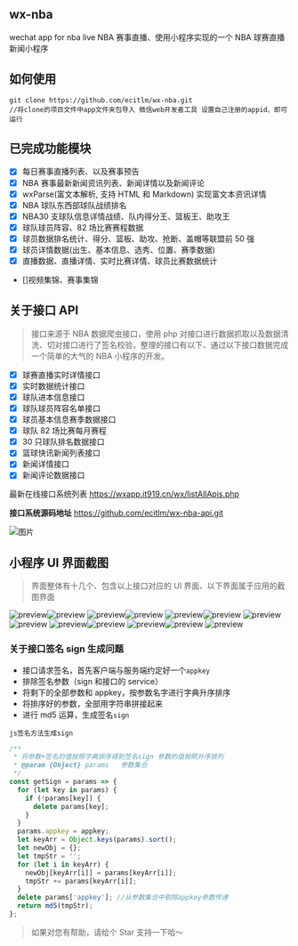 ## wx-nba

wechat app for nba live
NBA 赛事直播、使用小程序实现的一个 NBA 球赛直播新闻小程序

## 如何使用

```
git clone https://github.com/ecitlm/wx-nba.git
//将clone的项目文件中app文件夹包导入 微信web开发者工具 设置自己注册的appid、即可运行
```

## 已完成功能模块

- [x] 每日赛事直播列表、以及赛事预告
- [x] NBA 赛事最新新闻资讯列表、新闻详情以及新闻评论
- [x] wxParse(富文本解析, 支持 HTML 和 Markdown) 实现富文本资讯详情
- [x] NBA 球队东西部球队战绩排名
- [x] NBA30 支球队信息详情战绩、队内得分王、篮板王、助攻王
- [x] 球队球员阵容、82 场比赛赛程数据
- [x] 球员数据排名统计、得分、篮板、助攻、抢断、盖帽等联盟前 50 强
- [x] 球员详情数据(出生、基本信息、选秀、位置、赛季数据)
- [x] 直播数据、直播详情、实时比赛详情、球员比赛数据统计
- []视频集锦、赛事集锦

## 关于接口 API

> 接口来源于 NBA 数据爬虫接口，使用 php 对接口进行数据抓取以及数据清洗、切对接口进行了签名校验，整理的接口有以下、通过以下接口数据完成一个简单的大气的 NBA 小程序的开发。

- [x] 球赛直播实时详情接口
- [x] 实时数据统计接口
- [x] 球队进本信息接口
- [x] 球队球员阵容名单接口
- [x] 球员基本信息赛季数据接口
- [x] 球队 82 场比赛每月赛程
- [x] 30 只球队排名数据接口
- [x] 篮球快讯新闻列表接口
- [x] 新闻详情接口
- [x] 新闻评论数据接口

最新在线接口系统列表
https://wxapp.it919.cn/wx/listAllApis.php

**接口系统源码地址**
https://github.com/ecitlm/wx-nba-api.git

![图片](https://dn-coding-net-production-pp.qbox.me/5a026a63-69e1-448d-a73b-597385139efa.png)

## 小程序 UI 界面截图

> 界面整体有十几个、包含以上接口对应的 UI 界面、以下界面属于应用的截图界面

![preview](http://cdn.it919.cn/1.jpg)![preview](http://cdn.it919.cn/2.jpg)
![preview](http://cdn.it919.cn/3.jpg)![preview](http://cdn.it919.cn/4.jpg)
![preview](http://cdn.it919.cn/5.jpg)![preview](http://cdn.it919.cn/6.jpg)
![preview](http://cdn.it919.cn/7.jpg)![preview](http://cdn.it919.cn/8.jpg)
![preview](http://cdn.it919.cn/9.jpg)![preview](http://cdn.it919.cn/10.jpg)
![preview](http://cdn.it919.cn/11.jpg)![preview](http://cdn.it919.cn/12.jpg)
![preview](http://cdn.it919.cn/13.jpg)

### 关于接口签名 sign 生成问题

- 接口请求签名，首先客户端与服务端约定好一个`appkey`
- 排除签名参数（sign 和接口的 service）
- 将剩下的全部参数和 appkey，按参数名字进行字典升序排序
- 将排序好的参数，全部用字符串拼接起来
- 进行 md5 运算，生成签名`sign`

`js签名方法生成sign`

```javascript
/**
 * 将参数+签名的值按照字典排序得到签名sign 参数的值按照升序排列
 * @param {Object} params   参数集合
 */
const getSign = params => {
  for (let key in params) {
    if (!params[key]) {
      delete params[key];
    }
  }
  params.appkey = appkey;
  let keyArr = Object.keys(params).sort();
  let newObj = {};
  let tmpStr = '';
  for (let i in keyArr) {
    newObj[keyArr[i]] = params[keyArr[i]];
    tmpStr += params[keyArr[i]];
  }
  delete params['appkey']; //从参数集合中剔除appkey参数传递
  return md5(tmpStr);
};
```

> 如果对您有帮助，请给个 Star 支持一下哈～
